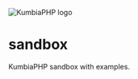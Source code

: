 ![KumbiaPHP logo](https://rawgit.com/kumbiaphp/kumbiaphp/master/default/public/img/kumbiaphp.svg)

# sandbox
KumbiaPHP sandbox with examples. 
